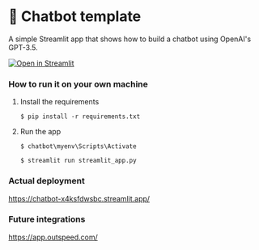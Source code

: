 # 💬 Chatbot template

A simple Streamlit app that shows how to build a chatbot using OpenAI's GPT-3.5.

[![Open in Streamlit](https://static.streamlit.io/badges/streamlit_badge_black_white.svg)](https://chatbot-template.streamlit.app/)

### How to run it on your own machine

1. Install the requirements

   ```
   $ pip install -r requirements.txt
   ```

2. Run the app

   ```
   $ chatbot\myenv\Scripts\Activate
   ```

   ```
   $ streamlit run streamlit_app.py
   ```

### Actual deployment

https://chatbot-x4ksfdwsbc.streamlit.app/

### Future integrations

https://app.outspeed.com/
